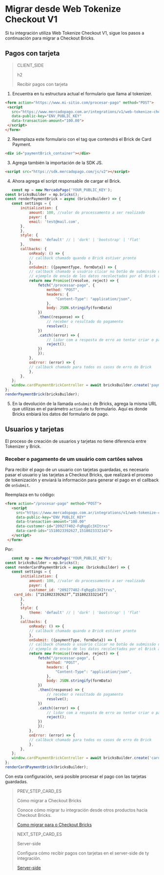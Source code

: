 # Migrar desde Web Tokenize Checkout V1

Si tu integración utiliza Web Tokenize Checkout V1, sigue los pasos a continuación para migrar a Checkout Bricks.

## Pagos con tarjeta

> CLIENT_SIDE
>
> h2
>
> Recibir pagos con tarjeta

1. Encuentra en tu estructura actual el formulario que llama al tokenizer.

```html
<form action="https://www.mi-sitio.com/procesar-pago" method="POST">
 <script
   src="https://www.mercadopago.com.ar/integrations/v1/web-tokenize-checkout.js"
   data-public-key="ENV_PUBLIC_KEY"
   data-transaction-amount="100.00">
 </script>
</form>
`````

2. Reemplaza este formulario con el tag que contendrá el Brick de Card Payment.

```html
<div id="paymentBrick_container"></div>
````

3. Agrega también la importación de la SDK JS.

```html
<script src="https://sdk.mercadopago.com/js/v2"></script>
````

4. Ahora agrega el script responsable de cargar el Brick.

```JavaScript
   const mp = new MercadoPago('YOUR_PUBLIC_KEY');
const bricksBuilder = mp.bricks();
const renderPaymentBrick = async (bricksBuilder) => {
   const settings = {
       initialization: {
           amount: 100, //valor do processamento a ser realizado
           payer: {
           email: 'test@mail.com',
       },
       },
       style: {
           theme: 'default' // | 'dark' | 'bootstrap' | 'flat'
       },
       callbacks: {
           onReady: () => {
           // callback chamado quando o Brick estiver pronto
           },
           onSubmit: ({paymentType, formData}) => {
           // callback chamado o usuário clicar no botão de submissão dos dados
           // ejemplo de envío de los datos recolectados por el Brick a su servidor
           return new Promise((resolve, reject) => {
               fetch("/processar-pago", {
                   method: "POST",
                   headers: {
                       "Content-Type": "application/json",
                   },
                   body: JSON.stringify(formData)
               })
               .then((response) => {
                   // receber o resultado do pagamento
                   resolve();
               })
               .catch((error) => {
                   // lidar com a resposta de erro ao tentar criar o pagamento
                   reject();
               })
               });
           },
           onError: (error) => {
           // callback chamado para todos os casos de erro do Brick
           },
       },
   };
   window.cardPaymentBrickController = await bricksBuilder.create('payment', 'paymentBrick_container', settings);
};
renderPaymentBrick(bricksBuilder);
````

5. En la devolución de la llamada `onSubmit` de Bricks, agrega la misma URL que utilizas en el parámetro `action` de tu formulario. Aquí es donde Bricks enbiará los datos del formulario de pago. 



## Usuarios y tarjetas

El proceso de creación de usuarios y tarjetas no tiene diferencia entre Tokenizer y Brick.

### Receber o pagamento de um usuário com cartões salvos

Para recibir el pago de un usuario con tarjetas guardadas, es necesario pasar el usuario y las tarjetas a Checkout Bricks, que realizará el proceso de tokenización y enviará la información para generar el pago en el callback de `onSubmit`.

Reemplaza en tu código:

```html
<form action="/procesar-pago" method="POST">
   <script
     src="https://www.mercadopago.com.ar/integrations/v1/web-tokenize-checkout.js"
     data-public-key="ENV_PUBLIC_KEY"
     data-transaction-amount="100.00"
     data-customer-id="209277402-FqRqgEc3XItrxs"
     data-card-ids="1518023392627,1518023332143">
   </script>
 </form>
````


Por:

```JavaScript
   const mp = new MercadoPago('YOUR_PUBLIC_KEY');
const bricksBuilder = mp.bricks();
const renderCardPaymentBrick = async (bricksBuilder) => {
   const settings = {
       initialization: {
           amount: 100, //valor do processamento a ser realizado
           payer: {
           customer_id: "209277402-FqRqgEc3XItrxs",
	card_ids: [“1518023392627”,”1518023332143”]
       },
       },
       style: {
           theme: 'default' // | 'dark' | 'bootstrap' | 'flat'
       },
       callbacks: {
           onReady: () => {
           // callback chamado quando o Brick estiver pronto
           },
           onSubmit: ({paymentType, formData}) => {
           // callback chamado o usuário clicar no botão de submissão dos dados
           // ejemplo de envío de los datos recolectados por el Brick a su servidor
           return new Promise((resolve, reject) => {
               fetch("/processar-pago", {
                   method: "POST",
                   headers: {
                       "Content-Type": "application/json",
                   },
                   body: JSON.stringify(formData)
               })
               .then((response) => {
                   // receber o resultado do pagamento
                   resolve();
               })
               .catch((error) => {
                   // lidar com a resposta de erro ao tentar criar o pagamento
                   reject();
               })
               });
           },
           onError: (error) => {
           // callback chamado para todos os casos de erro do Brick
           },
       },
   };
   window.cardPaymentBrickController = await bricksBuilder.create('cardPayment', 'cardPaymentBrick_container', settings);
};
renderCardPaymentBrick(bricksBuilder);
````


Con esta configuración, será posible procesar el pago con las tarjetas guardadas.


> PREV_STEP_CARD_ES
>
> Cómo migrar a Checkout Bricks
>
> Conoce cómo migrar tu integración desde otros productos hacia Checkout Bricks. 
>
> [Como migrar para o Checkout Bricks](/developers/es/docs/checkout-bricks/how-tos/how-to-migrate)

> NEXT_STEP_CARD_ES
>
> Server-side
>
> Configura cómo recibir pagos con tarjetas en el server-side de ty integración.
>
> [Server-side](/developers/es/docs/checkout-bricks/how-tos/how-to-migrate/web-tokenize-checkout-v1/server-side)


